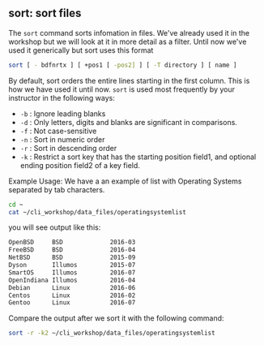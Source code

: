 ## sort: sort files

The `sort` command sorts infomation in files. We've already used it in the workshop but we will look at it in more detail as a filter. Until now we've used it generically but sort uses this format

```bash
sort [ - bdfnrtx ] [ +pos1 [ -pos2] ] [ -T directory ] [ name ]
```
By default, sort orders the entire lines starting in the first column. This is how we have used it until now. `sort` is used most frequently by your instructor in the following ways:

* `-b` : Ignore leading blanks
* `-d` : Only letters, digits and blanks are significant in comparisons.
* `-f` : Not case-sensitive
* `-n` : Sort in numeric order
* `-r` : Sort in descending order
* `-k` : Restrict a sort key that has the starting position field1, and optional ending position field2 of a key field.

Example Usage:
We have a an example of list with Operating Systems separated by tab characters.

```bash
cd ~
cat ~/cli_workshop/data_files/operatingsystemlist
```
you will see output like this:

```bash
OpenBSD     BSD             2016-03
FreeBSD     BSD             2016-04
NetBSD      BSD             2015-09
Dyson       Illumos         2015-07
SmartOS     Illumos         2016-07
OpenIndiana Illumos         2016-04
Debian      Linux           2016-06
Centos      Linux           2016-02
Gentoo      Linux           2016-07
```

Compare the output after we sort it with the following command:

```bash
sort -r -k2 ~/cli_workshop/data_files/operatingsystemlist
```
